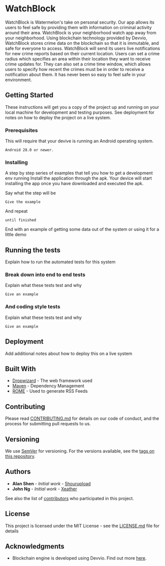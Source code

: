 # WatchBlock

WatchBlock is Watermelon's take on personal security.  Our app allows its users to feel safe by providing them with information on criminal activity around their area.  WatchBlock is your neighborhood watch app away from your neighborhood.  Using blockchain technology provided by Devvio, WatchBlock stores crime data on the blockchain so that it is immutable, and safe for everyone to access.  WatchBlock will send its users live notifications for new crime reports based on their current location.  Users can set a crime radius which specifies an area within their location they want to receive crime updates for.  They can also set a crime time window, which allows users to specify how recent the crimes must be in order to receive a notification about them.  It has never been so easy to feel safe in your environment.


## Getting Started

These instructions will get you a copy of the project up and running on your local machine for development and testing purposes. See deployment for notes on how to deploy the project on a live system.

### Prerequisites

This will require that your devive is running an Android operating system. 

```
Android 28.0 or newer.
```

### Installing

A step by step series of examples that tell you how to get a development env running
Install the application through the apk. Your device will start installing the app once you have downloaded and executed the apk.

Say what the step will be

```
Give the example
```

And repeat

```
until finished
```

End with an example of getting some data out of the system or using it for a little demo

## Running the tests

Explain how to run the automated tests for this system

### Break down into end to end tests

Explain what these tests test and why

```
Give an example
```

### And coding style tests

Explain what these tests test and why

```
Give an example
```

## Deployment

Add additional notes about how to deploy this on a live system

## Built With

* [Dropwizard](http://www.dropwizard.io/1.0.2/docs/) - The web framework used
* [Maven](https://maven.apache.org/) - Dependency Management
* [ROME](https://rometools.github.io/rome/) - Used to generate RSS Feeds

## Contributing

Please read [CONTRIBUTING.md](https://gist.github.com/PurpleBooth/b24679402957c63ec426) for details on our code of conduct, and the process for submitting pull requests to us.

## Versioning

We use [SemVer](http://semver.org/) for versioning. For the versions available, see the [tags on this repository](https://github.com/your/project/tags). 

## Authors

* **Alan Shen** - *Initial work* - [5hourupload](https://github.com/5hourupload)
* **John Ng** - *Initial work* - [Xeather](https://github.com/Xeather)

See also the list of [contributors](https://github.com/your/project/contributors) who participated in this project.

## License

This project is licensed under the MIT License - see the [LICENSE.md](LICENSE.md) file for details

## Acknowledgments

* Blockchain engine is developed using Devvio. Find out more [here](https://devv.io/).
